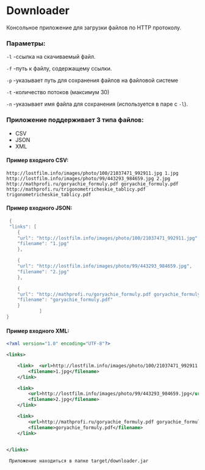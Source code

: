 # Downloader
Консольное приложение для загрузки файлов по HTTP протоколу.

### Параметры:
```-l``` -ссылка на скачиваемый файл.

```-f``` -путь к файлу, содержащему ссылки.

```-p``` -указывает путь для сохранения файлов на файловой системе 

```-t``` -количество потоков (максимум 30)

```-n``` -указывает имя файла для сохранения (используется в паре с ```-l```).

### Приложение поддерживает 3 типа файлов:
+ CSV
+ JSON
+ XML

#### Пример входного CSV:

```csv
http://lostfilm.info/images/photo/100/21037471_992911.jpg 1.jpg
http://lostfilm.info/images/photo/99/443293_984659.jpg 2.jpg
http://mathprofi.ru/goryachie_formuly.pdf goryachie_formuly.pdf
http://mathprofi.ru/trigonometricheskie_tablicy.pdf trigonometricheskie_tablicy.pdf
```
#### Пример входного JSON:

```java
 {
 "links": [
	{
 	"url": "http://lostfilm.info/images/photo/100/21037471_992911.jpg",
 	"filename": "1.jpg"
 	},

 	{
 	"url": "http://lostfilm.info/images/photo/99/443293_984659.jpg",
 	"filename": "2.jpg"
 	},

 	{
 	"url": "http://mathprofi.ru/goryachie_formuly.pdf goryachie_formuly.pdf",
 	"filename": "goryachie_formuly.pdf"
 	}
            ]
}
```

#### Пример входного XML:

```xml
<?xml version="1.0" encoding="UTF-8"?>

<links>

	<link>	<url>http://lostfilm.info/images/photo/100/21037471_992911.jpg</url>
		<filename>1.jpg</filename>
	</link>

	<link>
		<url>http://lostfilm.info/images/photo/99/443293_984659.jpg</url>
		<filename>2.jpg</filename>
	</link>

	<link>
		<url>http://mathprofi.ru/goryachie_formuly.pdf goryachie_formuly.pdf</url>
		<filename>goryachie_formuly.pdf</filename>
	</link>
	

</links>
```

```
 Приложение находиться в папке target/downloader.jar
```
